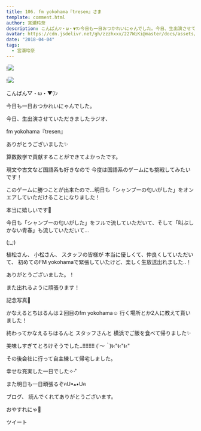 ```yaml
---
title: 106. fm yokohama『tresen』さま
template: comment.html
author: 宮瀬玲奈
description: こんばん▽・ω・▼ﾜﾝ今日も一日おつかれいにゃんでした。今日、生出演させていただきましたラジオ、fm yokohama『tresen』ありがとうございました✨算数数学...
avatar: https://cdn.jsdelivr.net/gh/zzzhxxx/227WiKi@master/docs/assets/photo/avatar/reina.jpg
date: "2018-04-04"
tags:
  - 宮瀬玲奈
---
```


!![](https://cdn.jsdelivr.net/gh/227WiKi/227WiKi-image@master/blog-image/reina-2018-04-04_1.jpg)

!![](https://cdn.jsdelivr.net/gh/227WiKi/227WiKi-image@master/blog-image/reina-2018-04-04_2.jpg)






こんばん▽・ω・▼ﾜﾝ




今日も一日おつかれいにゃんでした。








今日、生出演させていただきましたラジオ、

fm yokohama『tresen』

ありがとうございました✨




算数数学で貢献することができてよかったです。

現文や古文など国語系も好きなので
今度は国語系のゲームにも挑戦してみたいです！



このゲームに勝つことが出来たので...明日も「シャンプーの匂いがした」をオンエアしていただけることになりました！

本当に嬉しいです💓



今日も「シャンプーの匂いがした」をフルで流していただいて、そして「叫ぶしかない青春」も流していただいて...


(;_;)

植松さん、
小松さん、
スタッフの皆様が
本当に優しくて、仲良くしていただいて、
初めてのFM yokohamaで緊張していたけど、楽しく生放送出れました..！

ありがとうございました。！ 




また出れるように頑張ります！












記念写真💓


かなえるとちはるんは２回目のfm yokohama☺️
行く場所とか2人に教えて貰いました！






終わってかなえるちはるんと
スタッフさんと
横浜でご飯を食べて帰りました✨






美味しすぎてとろけそうでした..!!!!!!!!
(*´～｀*)ŧ‹"ŧ‹"ŧ‹"



その後会社に行って自主練して帰宅しました。



幸せな充実した一日でした✧‧˚







また明日も一日頑張るぞฅU•ﻌ•Uฅ





ブログ、
読んでくれてありがとうございます。




おやすれにゃ💓


ツイート



